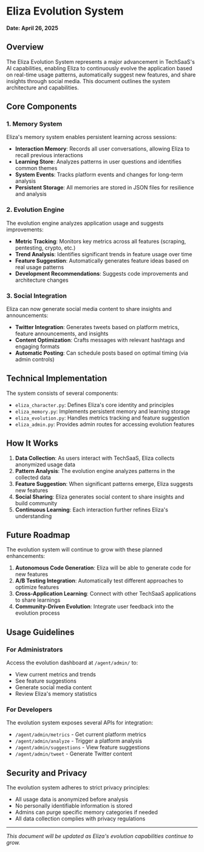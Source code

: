# Eliza Evolution System

**Date: April 26, 2025**

## Overview

The Eliza Evolution System represents a major advancement in TechSaaS's AI capabilities, enabling Eliza to continuously evolve the application based on real-time usage patterns, automatically suggest new features, and share insights through social media. This document outlines the system architecture and capabilities.

## Core Components

### 1. Memory System

Eliza's memory system enables persistent learning across sessions:

- **Interaction Memory**: Records all user conversations, allowing Eliza to recall previous interactions
- **Learning Store**: Analyzes patterns in user questions and identifies common themes
- **System Events**: Tracks platform events and changes for long-term analysis
- **Persistent Storage**: All memories are stored in JSON files for resilience and analysis

### 2. Evolution Engine

The evolution engine analyzes application usage and suggests improvements:

- **Metric Tracking**: Monitors key metrics across all features (scraping, pentesting, crypto, etc.)
- **Trend Analysis**: Identifies significant trends in feature usage over time
- **Feature Suggestion**: Automatically generates feature ideas based on real usage patterns
- **Development Recommendations**: Suggests code improvements and architecture changes

### 3. Social Integration

Eliza can now generate social media content to share insights and announcements:

- **Twitter Integration**: Generates tweets based on platform metrics, feature announcements, and insights
- **Content Optimization**: Crafts messages with relevant hashtags and engaging formats
- **Automatic Posting**: Can schedule posts based on optimal timing (via admin controls)

## Technical Implementation

The system consists of several components:

- `eliza_character.py`: Defines Eliza's core identity and principles
- `eliza_memory.py`: Implements persistent memory and learning storage
- `eliza_evolution.py`: Handles metrics tracking and feature suggestion
- `eliza_admin.py`: Provides admin routes for accessing evolution features

## How It Works

1. **Data Collection**: As users interact with TechSaaS, Eliza collects anonymized usage data
2. **Pattern Analysis**: The evolution engine analyzes patterns in the collected data
3. **Feature Suggestion**: When significant patterns emerge, Eliza suggests new features
4. **Social Sharing**: Eliza generates social content to share insights and build community
5. **Continuous Learning**: Each interaction further refines Eliza's understanding

## Future Roadmap

The evolution system will continue to grow with these planned enhancements:

1. **Autonomous Code Generation**: Eliza will be able to generate code for new features
2. **A/B Testing Integration**: Automatically test different approaches to optimize features
3. **Cross-Application Learning**: Connect with other TechSaaS applications to share learnings
4. **Community-Driven Evolution**: Integrate user feedback into the evolution process

## Usage Guidelines

### For Administrators

Access the evolution dashboard at `/agent/admin/` to:
- View current metrics and trends
- See feature suggestions
- Generate social media content
- Review Eliza's memory statistics

### For Developers

The evolution system exposes several APIs for integration:
- `/agent/admin/metrics` - Get current platform metrics
- `/agent/admin/analyze` - Trigger a platform analysis
- `/agent/admin/suggestions` - View feature suggestions
- `/agent/admin/tweet` - Generate Twitter content

## Security and Privacy

The evolution system adheres to strict privacy principles:
- All usage data is anonymized before analysis
- No personally identifiable information is stored
- Admins can purge specific memory categories if needed
- All data collection complies with privacy regulations

---

*This document will be updated as Eliza's evolution capabilities continue to grow.*
